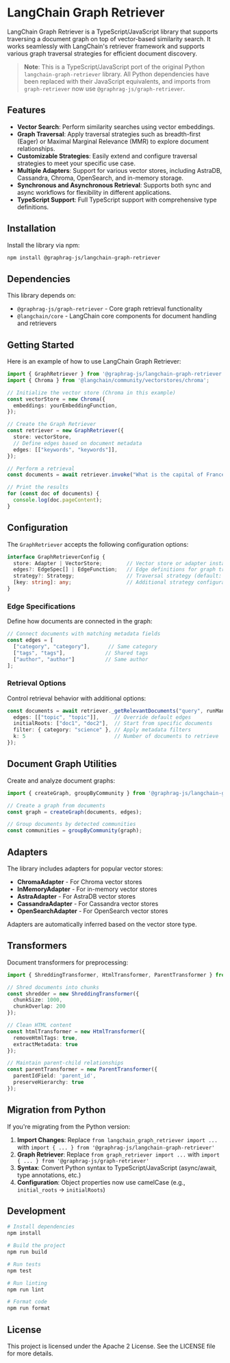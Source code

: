 # LangChain Graph Retriever

LangChain Graph Retriever is a TypeScript/JavaScript library that supports traversing a document graph on top of vector-based similarity search.
It works seamlessly with LangChain's retriever framework and supports various graph traversal strategies for efficient document discovery.

> **Note**: This is a TypeScript/JavaScript port of the original Python `langchain-graph-retriever` library. All Python dependencies have been replaced with their JavaScript equivalents, and imports from `graph-retriever` now use `@graphrag-js/graph-retriever`.

## Features

- **Vector Search**: Perform similarity searches using vector embeddings.
- **Graph Traversal**: Apply traversal strategies such as breadth-first (Eager) or Maximal Marginal Relevance (MMR) to explore document relationships.
- **Customizable Strategies**: Easily extend and configure traversal strategies to meet your specific use case.
- **Multiple Adapters**: Support for various vector stores, including AstraDB, Cassandra, Chroma, OpenSearch, and in-memory storage.
- **Synchronous and Asynchronous Retrieval**: Supports both sync and async workflows for flexibility in different applications.
- **TypeScript Support**: Full TypeScript support with comprehensive type definitions.

## Installation

Install the library via npm:

```bash
npm install @graphrag-js/langchain-graph-retriever
```

## Dependencies

This library depends on:
- `@graphrag-js/graph-retriever` - Core graph retrieval functionality
- `@langchain/core` - LangChain core components for document handling and retrievers

## Getting Started

Here is an example of how to use LangChain Graph Retriever:

```typescript
import { GraphRetriever } from '@graphrag-js/langchain-graph-retriever';
import { Chroma } from '@langchain/community/vectorstores/chroma';

// Initialize the vector store (Chroma in this example)
const vectorStore = new Chroma({
  embeddings: yourEmbeddingFunction,
});

// Create the Graph Retriever
const retriever = new GraphRetriever({
  store: vectorStore,
  // Define edges based on document metadata
  edges: [["keywords", "keywords"]],
});

// Perform a retrieval
const documents = await retriever.invoke("What is the capital of France?");

// Print the results
for (const doc of documents) {
  console.log(doc.pageContent);
}
```

## Configuration

The `GraphRetriever` accepts the following configuration options:

```typescript
interface GraphRetrieverConfig {
  store: Adapter | VectorStore;        // Vector store or adapter instance
  edges?: EdgeSpec[] | EdgeFunction;   // Edge definitions for graph traversal
  strategy?: Strategy;                 // Traversal strategy (default: Eager)
  [key: string]: any;                  // Additional strategy configuration
}
```

### Edge Specifications

Define how documents are connected in the graph:

```typescript
// Connect documents with matching metadata fields
const edges = [
  ["category", "category"],      // Same category
  ["tags", "tags"],             // Shared tags  
  ["author", "author"]          // Same author
];
```

### Retrieval Options

Control retrieval behavior with additional options:

```typescript
const documents = await retriever._getRelevantDocuments("query", runManager, {
  edges: [["topic", "topic"]],     // Override default edges
  initialRoots: ["doc1", "doc2"],  // Start from specific documents
  filter: { category: "science" }, // Apply metadata filters
  k: 5                             // Number of documents to retrieve
});
```

## Document Graph Utilities

Create and analyze document graphs:

```typescript
import { createGraph, groupByCommunity } from '@graphrag-js/langchain-graph-retriever';

// Create a graph from documents
const graph = createGraph(documents, edges);

// Group documents by detected communities
const communities = groupByCommunity(graph);
```

## Adapters

The library includes adapters for popular vector stores:

- **ChromaAdapter** - For Chroma vector stores
- **InMemoryAdapter** - For in-memory vector stores  
- **AstraAdapter** - For AstraDB vector stores
- **CassandraAdapter** - For Cassandra vector stores
- **OpenSearchAdapter** - For OpenSearch vector stores

Adapters are automatically inferred based on the vector store type.

## Transformers

Document transformers for preprocessing:

```typescript
import { ShreddingTransformer, HtmlTransformer, ParentTransformer } from '@graphrag-js/langchain-graph-retriever';

// Shred documents into chunks
const shredder = new ShreddingTransformer({
  chunkSize: 1000,
  chunkOverlap: 200
});

// Clean HTML content
const htmlTransformer = new HtmlTransformer({
  removeHtmlTags: true,
  extractMetadata: true
});

// Maintain parent-child relationships
const parentTransformer = new ParentTransformer({
  parentIdField: 'parent_id',
  preserveHierarchy: true
});
```

## Migration from Python

If you're migrating from the Python version:

1. **Import Changes**: Replace `from langchain_graph_retriever import ...` with `import { ... } from '@graphrag-js/langchain-graph-retriever'`
2. **Graph Retriever**: Replace `from graph_retriever import ...` with `import { ... } from '@graphrag-js/graph-retriever'`
3. **Syntax**: Convert Python syntax to TypeScript/JavaScript (async/await, type annotations, etc.)
4. **Configuration**: Object properties now use camelCase (e.g., `initial_roots` → `initialRoots`)

## Development

```bash
# Install dependencies
npm install

# Build the project
npm run build

# Run tests
npm test

# Run linting
npm run lint

# Format code
npm run format
```

## License

This project is licensed under the Apache 2 License. See the LICENSE file for more details.
